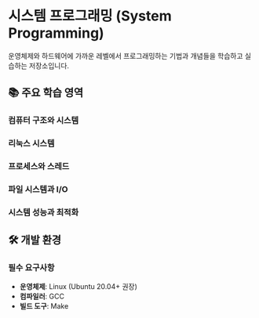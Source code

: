 # 시스템 프로그래밍 (System Programming)

운영체제와 하드웨어에 가까운 레벨에서 프로그래밍하는 기법과 개념들을 학습하고 실습하는 저장소입니다.

## 📚 주요 학습 영역

### 컴퓨터 구조와 시스템


### 리눅스 시스템

### 프로세스와 스레드


### 파일 시스템과 I/O


### 시스템 성능과 최적화


## 🛠️ 개발 환경

### 필수 요구사항
- **운영체제**: Linux (Ubuntu 20.04+ 권장)
- **컴파일러**: GCC 
- **빌드 도구**: Make



